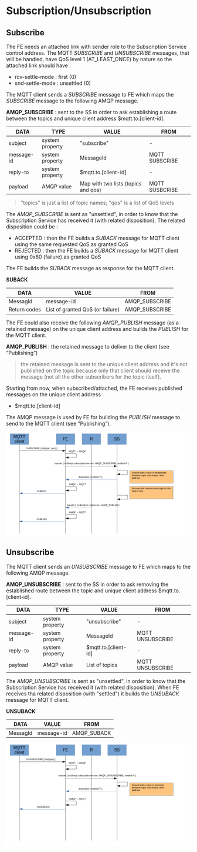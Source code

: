 # Subscription/Unsubscription

## Subscribe

The FE needs an attached link with sender role to the Subscription Service control address. The MQTT _SUBSCRIBE_ and _UNSUBSCRIBE_ messages, that will be handled, have QoS level 1 (AT_LEAST_ONCE) by nature so the attached link should have :

* rcv-settle-mode : first (0)
* snd-settle-mode : unsettled (0)

The MQTT client sends a _SUBSCRIBE_ message to FE which maps the _SUBSCRIBE_ message to the following AMQP message.

**AMQP_SUBSCRIBE** : sent to the SS in order to ask establishing a route between the topics and unique client address $mqtt.to.[client-id].

| DATA | TYPE | VALUE | FROM |
| ---- | ---- | ----- | ---- |
| subject | system property | "subscribe" | - |
| message-id | system property | MessageId | MQTT SUBSCRIBE |
| reply-to | system property | $mqtt.to.[client-id] | - |
| payload | AMQP value | Map with two lists (topics and qos) | MQTT SUSBCRIBE |

> "topics" is just a list of topic names; "qos" is a list of QoS levels

The _AMQP_SUBSCRIBE_ is sent as "unsettled", in order to know that the Subscription Service has received it (with related disposition). The related disposition could be :

* ACCEPTED : then the FE builds a _SUBACK_ message for MQTT client using the same requested QoS as granted QoS
* REJECTED : then the FE builds a _SUBACK_ message for MQTT client using 0x80 (failure) as granted QoS

The FE builds the _SUBACK_ message as response for the MQTT client.

**SUBACK**

| DATA | VALUE | FROM |
| ---- | ----- | ---- |
| MessagId | message-id | AMQP_SUBSCRIBE |
| Return codes | List of granted QoS (or failure) | AMQP_SUBSCRIBE |

The FE could also receive the following _AMQP_PUBLISH_ message (as a retained message) on the unique client address and builds the _PUBLISH_ for the MQTT client.

**AMQP_PUBLISH** : the retained message to deliver to the client (see “Publishing”)

> the retained message is sent to the unique client address and it's not published on the topic because only that client should receive the message (not all the other subscribers for the topic itself).

Starting from now, when subscribed/attached, the FE receives published messages on the unique client address :

* $mqtt.to.[client-id]

The AMQP message is used by FE for building the _PUBLISH_ message to send to the MQTT client (see “Publishing”).

![Subscribe](../images/07_subscribe.png)

## Unsubscribe

The MQTT client sends an _UNSUBSCRIBE_ message to FE which maps to the following AMQP message.

**AMQP_UNSUBSCRIBE** : sent to the SS in order to ask removing the established route between the topic and unique client address $mqtt.to.[client-id].

| DATA | TYPE | VALUE | FROM |
| ---- | ---- | ----- | ---- |
| subject | system property | "unsubscribe" | - |
| message-id | system property | MessageId | MQTT UNSUBSCRIBE |
| reply-to | system property | $mqtt.to.[client-id] | - |
| payload | AMQP value | List of topics | MQTT UNSUBSCRIBE |

The _AMQP_UNSUBSCRIBE_ is sent as "unsettled", in order to know that the Subscription Service has received it (with related disposition). When FE receives tha related disposition (with "settled") it builds the _UNSUBACK_ message for MQTT client.

**UNSUBACK**

| DATA | VALUE | FROM |
| ---- | ----- | ---- |
| MessagId | message-id | AMQP_SUBACK |

![Unsubscribe](../images/08_unsubscribe.png)

